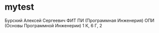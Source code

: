 # mytest
Бурский
Алексей
Сергеевич
ФИТ
ПИ (Программная Инженерия)
ОПИ (Основы Программной Инженерии)
1 К, 6 Г, 2
